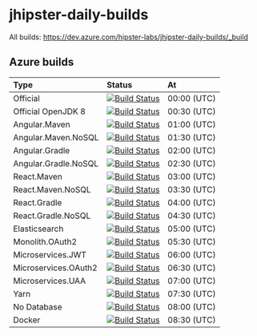 # jhipster-daily-builds

All builds: https://dev.azure.com/hipster-labs/jhipster-daily-builds/_build

## Azure builds

| Type                 | Status                                                 | At          |
|:---------------------|:-------------------------------------------------------|:------------|
| Official             | [![Build Status][img-official]][azure-url]             | 00:00 (UTC) |
| Official OpenJDK 8   | [![Build Status][img-official-openjdk8]][azure-url]    | 00:30 (UTC) |
| Angular.Maven        | [![Build Status][img-angular-maven]][azure-url]        | 01:00 (UTC) |
| Angular.Maven.NoSQL  | [![Build Status][img-angular-maven-nosql]][azure-url]  | 01:30 (UTC) |
| Angular.Gradle       | [![Build Status][img-angular-gradle]][azure-url]       | 02:00 (UTC) |
| Angular.Gradle.NoSQL | [![Build Status][img-angular-gradle-nosql]][azure-url] | 02:30 (UTC) |
| React.Maven          | [![Build Status][img-react-maven]][azure-url]          | 03:00 (UTC) |
| React.Maven.NoSQL    | [![Build Status][img-react-maven-nosql]][azure-url]    | 03:30 (UTC) |
| React.Gradle         | [![Build Status][img-react-gradle]][azure-url]         | 04:00 (UTC) |
| React.Gradle.NoSQL   | [![Build Status][img-react-gradle-nosql]][azure-url]   | 04:30 (UTC) |
| Elasticsearch        | [![Build Status][img-elasticsearch]][azure-url]        | 05:00 (UTC) |
| Monolith.OAuth2      | [![Build Status][img-monolith-oauth2]][azure-url]      | 05:30 (UTC) |
| Microservices.JWT    | [![Build Status][img-ms-jwt]][azure-url]               | 06:00 (UTC) |
| Microservices.OAuth2 | [![Build Status][img-ms-oauth2]][azure-url]            | 06:30 (UTC) |
| Microservices.UAA    | [![Build Status][img-ms-uaa]][azure-url]               | 07:00 (UTC) |
| Yarn                 | [![Build Status][img-yarn]][azure-url]                 | 07:30 (UTC) |
| No Database          | [![Build Status][img-nodatabase]][azure-url]           | 08:00 (UTC) |
| Docker               | [![Build Status][img-docker]][azure-url]               | 08:30 (UTC) |

[azure-url]: https://dev.azure.com/hipster-labs/jhipster-daily-builds/_build
[img-official]: https://dev.azure.com/hipster-labs/jhipster-daily-builds/_apis/build/status/Official
[img-official-openjdk8]: https://dev.azure.com/hipster-labs/jhipster-daily-builds/_apis/build/status/Official.OpenJDK8
[img-angular-maven]: https://dev.azure.com/hipster-labs/jhipster-daily-builds/_apis/build/status/Angular.Maven
[img-angular-maven-nosql]: https://dev.azure.com/hipster-labs/jhipster-daily-builds/_apis/build/status/Angular.Maven.NoSQL
[img-angular-gradle]: https://dev.azure.com/hipster-labs/jhipster-daily-builds/_apis/build/status/Angular.Gradle
[img-angular-gradle-nosql]: https://dev.azure.com/hipster-labs/jhipster-daily-builds/_apis/build/status/Angular.Gradle.NoSQL
[img-react-maven]: https://dev.azure.com/hipster-labs/jhipster-daily-builds/_apis/build/status/React.Maven
[img-react-maven-nosql]: https://dev.azure.com/hipster-labs/jhipster-daily-builds/_apis/build/status/React.Maven.NoSQL
[img-react-gradle]: https://dev.azure.com/hipster-labs/jhipster-daily-builds/_apis/build/status/React.Gradle
[img-react-gradle-nosql]: https://dev.azure.com/hipster-labs/jhipster-daily-builds/_apis/build/status/React.Gradle.NoSQL
[img-elasticsearch]: https://dev.azure.com/hipster-labs/jhipster-daily-builds/_apis/build/status/Elasticsearch
[img-monolith-oauth2]: https://dev.azure.com/hipster-labs/jhipster-daily-builds/_apis/build/status/Monolith.OAuth2
[img-ms-jwt]: https://dev.azure.com/hipster-labs/jhipster-daily-builds/_apis/build/status/Microservices.JWT
[img-ms-oauth2]: https://dev.azure.com/hipster-labs/jhipster-daily-builds/_apis/build/status/Microservices.OAuth2
[img-ms-uaa]: https://dev.azure.com/hipster-labs/jhipster-daily-builds/_apis/build/status/Microservices.UAA
[img-yarn]: https://dev.azure.com/hipster-labs/jhipster-daily-builds/_apis/build/status/Yarn
[img-nodatabase]: https://dev.azure.com/hipster-labs/jhipster-daily-builds/_apis/build/status/NoDatabase
[img-docker]: https://dev.azure.com/hipster-labs/jhipster-daily-builds/_apis/build/status/Docker.Image